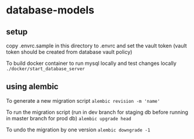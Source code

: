 # database-models

## setup
copy .envrc.sample in this directory to .envrc and set the vault token
(vault token should be created from database vault policy)

To build docker container to run mysql locally and test changes locally
`./docker/start_database_server`

## using alembic

To generate a new migration script
`alembic revision -m 'name'`

To run the migration script (run in dev branch for staging db before running in master branch for prod db)
`alembic upgrade head`

To undo the migration by one version
`alembic downgrade -1`
